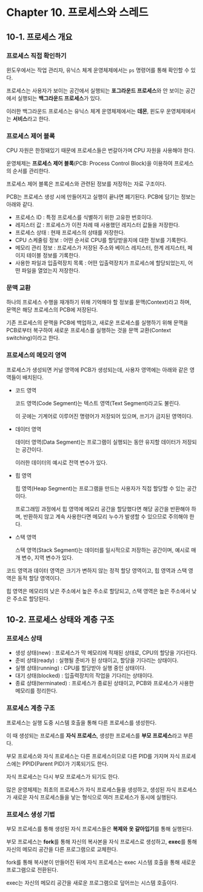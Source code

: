 # Chapter 10. 프로세스와 스레드

## 10-1. 프로세스 개요

### 프로세스 직접 확인하기

윈도우에서는 작업 관리자, 유닉스 체계 운영체제에서는 `ps` 명령어를 통해 확인할 수 있다.

프로세스는 사용자가 보이는 공간에서 실행되는 **포그라운드 프로세스**와 안 보이는 공간에서 실행되는 **백그라운드 프로세스**가 있다.

이러한 백그라운드 프로세스는 유닉스 체계 운영체제에서는 **데몬**, 윈도우 운영체제에서는 **서비스**라고 한다.

### 프로세스 제어 블록

CPU 자원은 한정돼있기 때문에 프로세스들은 번갈아가며 CPU 자원을 사용해야 한다.

운영체제는 **프로세스 제어 블록**(PCB: Process Control Block)을 이용하여 프로세스의 순서를 관리한다.

프로세스 제어 블록은 프로세스와 관련된 정보를 저장하는 자료 구조이다.

PCB는 프로세스 생성 시에 만들어지고 실행이 끝나면 폐기된다. PCB에 담기는 정보는 아래와 같다.

- 프로세스 ID : 특정 프로세스를 식별하기 위한 고유한 번호이다.
- 레지스터 값 : 프로세스가 이전 차례 때 사용했던 레지스터 값들을 저장한다.
- 프로세스 상태 : 현재 프로세스의 상태를 저장한다.
- CPU 스케줄링 정보 : 어떤 순서로 CPU를 할당받을지에 대한 정보를 기록한다.
- 메모리 관리 정보 : 프로세스가 저장된 주소와 베이스 레지스터, 한계 레지스터, 페이지 테이블 정보를 기록한다.
- 사용한 파일과 입출력장치 목록 : 어떤 입출력장치가 프로세스에 할당되었는지, 어떤 파일을 열었는지 저장한다.

### 문맥 교환

하나의 프로세스 수행을 재개하기 위해 기억해야 할 정보를 문맥(Context)라고 하며, 문맥은 해당 프로세스의 PCB에 저장된다.

기존 프로세스의 문맥을 PCB에 백업하고, 새로운 프로세스를 실행하기 위해 문맥을 PCB로부터 복구하여 새로운 프로세스를 실행하는 것을 문맥 교환(Context switching)이라고 한다.

### 프로세스의 메모리 영역

프로세스가 생성되면 커널 영역에 PCB가 생성되는데, 사용자 영역에는 아래와 같은 영역들이 배치된다.

- 코드 영역
    
    코드 영역(Code Segment)는 텍스트 영역(Text Segment)라고도 불린다.
    
    이 곳에는 기계어로 이루어진 명령어가 저장되어 있으며, 쓰기가 금지된 영역이다.
    
- 데이터 영역
    
    데이터 영역(Data Segment)는 프로그램이 실행되는 동안 유지할 데이터가 저장되는 공간이다.
    
    이러한 데이터의 예시로 전역 변수가 있다.
    
- 힙 영역
    
    힙 영역(Heap Segment)는 프로그램을 만드는 사용자가 직접 할당할 수 있는 공간이다.
    
    프로그래밍 과정에서 힙 영역에 메모리 공간을 할당했다면 해당 공간을 반환해야 하며, 반환하지 않고 계속 사용한다면 메모리 누수가 발생할 수 있으므로 주의해야 한다.
    
- 스택 영역
    
    스택 영역(Stack Segment)는 데이터를 일시적으로 저장하는 공간이며, 예시로 매개 변수, 지역 변수가 있다.
    

코드 영역과 데이터 영역은 크기가 변하지 않는 정적 할당 영역이고, 힙 영역과 스택 영역은 동적 할당 영역이다.

힙 영역은 메모리의 낮은 주소에서 높은 주소로 할당되고, 스택 영역은 높은 주소에서 낮은 주소로 할당된다.

## 10-2. 프로세스 상태와 계층 구조

### 프로세스 상태

- 생성 상태(new) : 프로세스가 막 메모리에 적재된 상태로, CPU의 할당을 기다린다.
- 준비 상태(ready) : 실행될 준비가 된 상태이고, 할당을 기다리는 상태이다.
- 실행 상태(running) : CPU를 할당받아 실행 중인 상태이다.
- 대기 상태(blocked) : 입출력장치의 작업을 기다리는 상태이다.
- 종료 상태(terminated) : 프로세스가 종료된 상태이고, PCB와 프로세스가 사용한 메모리를 정리한다.

### 프로세스 계층 구조

프로세스는 실행 도중 시스템 호출을 통해 다른 프로세스를 생성한다.

이 때 생성되는 프로세스를 **자식 프로세스**, 생성한 프로세스를 **부모 프로세스**라고 부른다.

부모 프로세스와 자식 프로세스는 다른 프로세스이므로 다른 PID를 가지며 자식 프로세스에는 PPID(Parent PID)가 기록되기도 한다.

자식 프로세스는 다시 부모 프로세스가 되기도 한다.

많은 운영체제는 최초의 프로세스가 자식 프로세스들을 생성하고, 생성된 자식 프로세스가 새로운 자식 프로세스들을 낳는 형식으로 여러 프로세스가 동시에 실행된다.

### 프로세스 생성 기법

부모 프로세스를 통해 생성된 자식 프로세스들은 **복제와 옷 갈아입기**를 통해 실행된다.

부모 프로세스는 **fork**를 통해 자신의 복사본을 자식 프로세스로 생성하고, **exec**를 통해 자신의 메모리 공간을 다른 프로그램으로 교체한다.

fork를 통해 복사본이 만들어진 뒤에 자식 프로세스는 exec 시스템 호출을 통해 새로운 프로그램으로 전환된다.

exec는 자신의 메모리 공간을 새로운 프로그램으로 덮어쓰는 시스템 호출이다.
